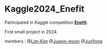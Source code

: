 # Kaggle2024_Enefit

Participated in Kaggle competition [**Enefit**](https://www.kaggle.com/competitions/predict-energy-behavior-of-prosumers/overview).

First small project in 2024.

members :  @[Lim-Kim](https://github.com/yelim421) @[Juwon-moon](https://github.com/Juwon-Moon) @[JunYong](https://github.com/wnsdyd6830)
